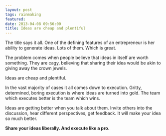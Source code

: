 ```yaml
---
layout: post
tags: rainmaking
featured: 
date: 2013-04-08 09:56:00
title: Ideas are cheap and plentiful
---
```

The title says it all. One of the defining features of an entrepreneur is her ability to generate ideas. Lots of them. Which is great.

The problem comes when people believe that ideas in itself are worth something. They are cagy, believing that sharing their idea would be akin to giving away the crown jewels.

Ideas are cheap and plentiful.

In the vast majority of cases it all comes down to execution. Gritty, determined, boring execution is where ideas are turned into gold. The team which executes better is the team which wins.

Ideas are getting better when you talk about them. Invite others into the discussion, hear different perspectives, get feedback. It will make your idea so much better.

**Share your ideas liberally. And execute like a pro.**